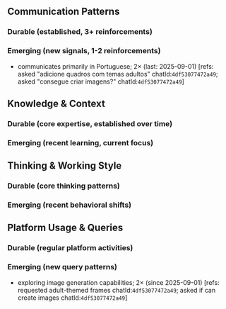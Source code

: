 ## Communication Patterns
### Durable (established, 3+ reinforcements)

### Emerging (new signals, 1-2 reinforcements)
- communicates primarily in Portuguese; 2× (last: 2025-09-01) [refs: asked "adicione quadros com temas adultos" chatId:`4df53077472a49`; asked "consegue criar imagens?" chatId:`4df53077472a49`]

## Knowledge & Context
### Durable (core expertise, established over time)

### Emerging (recent learning, current focus)

## Thinking & Working Style
### Durable (core thinking patterns)

### Emerging (recent behavioral shifts)

## Platform Usage & Queries
### Durable (regular platform activities)

### Emerging (new query patterns)
- exploring image generation capabilities; 2× (since 2025-09-01) [refs: requested adult-themed frames chatId:`4df53077472a49`; asked if can create images chatId:`4df53077472a49`]
